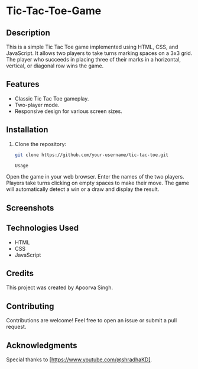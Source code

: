 # Tic-Tac-Toe-Game
## Description

This is a simple Tic Tac Toe game implemented using HTML, CSS, and JavaScript. It allows two players to take turns marking spaces on a 3x3 grid. The player who succeeds in placing three of their marks in a horizontal, vertical, or diagonal row wins the game.

## Features

- Classic Tic Tac Toe gameplay.
- Two-player mode.
- Responsive design for various screen sizes.

## Installation

1. Clone the repository:

   ```bash
   git clone https://github.com/your-username/tic-tac-toe.git

   Usage
Open the game in your web browser.
Enter the names of the two players.
Players take turns clicking on empty spaces to make their move.
The game will automatically detect a win or a draw and display the result.
## Screenshots

## Technologies Used
- HTML
- CSS
- JavaScript
  
## Credits
This project was created by Apoorva Singh.

## Contributing
Contributions are welcome! Feel free to open an issue or submit a pull request.

## Acknowledgments
Special thanks to [https://www.youtube.com/@shradhaKD].
